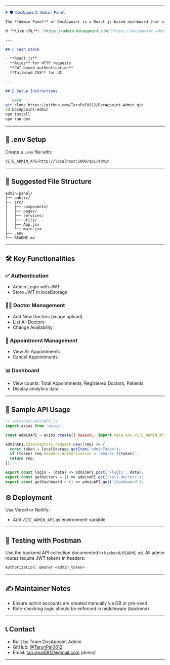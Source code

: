 

---

````markdown
# 🛡️ DocAppoint Admin Panel

The **Admin Panel** of DocAppoint is a React.js-based dashboard that allows superusers (admins) to manage doctors, appointments, and access platform-wide analytics. It consumes RESTful APIs from the backend and ensures that only authorized admins can perform high-level operations.

🌐 **Live URL**: [https://admin.docappoint.com](https://docappoint-admin.netlify.app/)  

---

## 🧩 Tech Stack

- **React.js**
- **Axios** for HTTP requests
- **JWT-based authentication**
- **Tailwind CSS** for UI

---

## 🚀 Setup Instructions

```bash
git clone https://github.com/TaruPal0812/DocAppoint-Admin.git
cd DocAppoint-Admin
npm install
npm run dev
````

---

## 🔐 .env Setup

Create a `.env` file with:

```env
VITE_ADMIN_API=http://localhost:5000/api/admin
```

---

## 📁 Suggested File Structure

```
admin-panel/
├── public/
├── src/
│   ├── components/
│   ├── pages/
│   ├── services/
│   ├── utils/
│   ├── App.jsx
│   └── main.jsx
├── .env
└── README.md
```

---

## 🛠️ Key Functionalities

### ✅ Authentication

* Admin Login with JWT
* Store JWT in localStorage

### 🧑‍⚕️ Doctor Management

* Add New Doctors (image upload)
* List All Doctors
* Change Availability

### 📅 Appointment Management

* View All Appointments
* Cancel Appointments

### 📊 Dashboard

* View counts: Total Appointments, Registered Doctors, Patients
* Display analytics data

---

## 📡 Sample API Usage

```js
// services/adminAPI.js
import axios from 'axios';

const adminAPI = axios.create({ baseURL: import.meta.env.VITE_ADMIN_API });

adminAPI.interceptors.request.use((req) => {
  const token = localStorage.getItem('adminToken');
  if (token) req.headers.Authorization = `Bearer ${token}`;
  return req;
});

export const login = (data) => adminAPI.post('/login', data);
export const getDoctors = () => adminAPI.get('/all-doctors');
export const getDashboard = () => adminAPI.get('/dashboard');
```



## ⚙️ Deployment

Use Vercel or Netlify:

* Add `VITE_ADMIN_API` as environment variable

---

## 🧪 Testing with Postman

Use the backend API collection documented in `backend/README.md`. All admin routes require JWT tokens in headers:

```
Authorization: Bearer <admin_token>
```

---

## ✍️ Maintainer Notes

* Ensure admin accounts are created manually via DB or pre-seed
* Role-checking logic should be enforced in middleware (backend)

---

## 📞 Contact

* Built by Team DocAppoint Admin
* GitHub: [@TarunPal0812](https://github.com/TarunPal0812)
* Email: [tarunpal0812@gmail.com](mailto:tarunpal0812@gmail.com) *(demo)*

---


